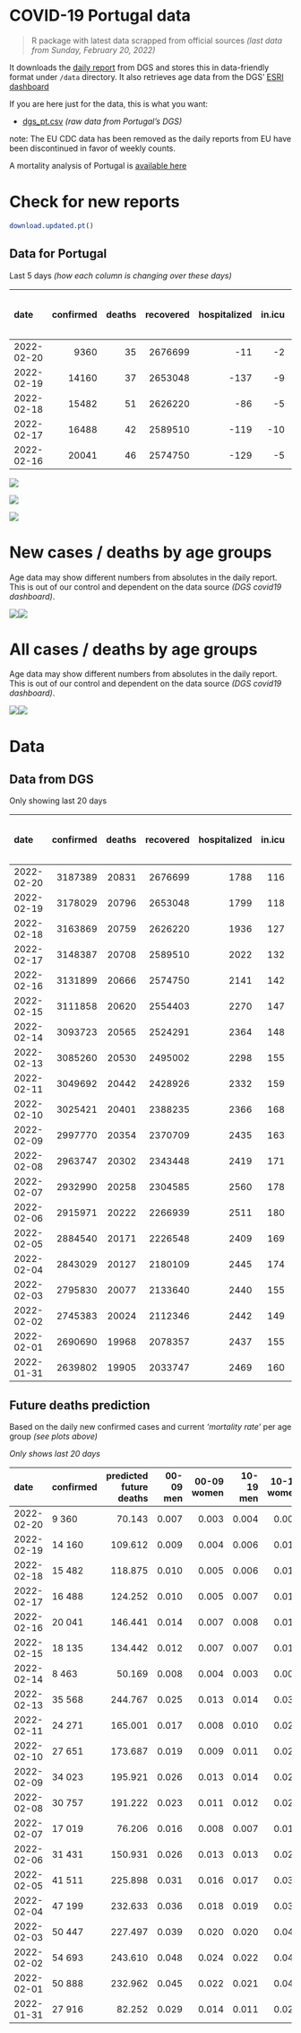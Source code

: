 COVID-19 Portugal data
================

> R package with latest data scrapped from official sources *(last data
> from Sunday, February 20, 2022)*

It downloads the [daily
report](https://covid19.min-saude.pt/relatorio-de-situacao/) from DGS
and stores this in data-friendly format under `/data` directory. It also
retrieves age data from the DGS’ [ESRI
dashboard](https://covid19.min-saude.pt/ponto-de-situacao-atual-em-portugal/)

If you are here just for the data, this is what you want:

-   [dgs\_pt.csv](raw/master/data/dgs_pt.csv) *(raw data from Portugal’s
    DGS)*

note: The EU CDC data has been removed as the daily reports from EU have
been discontinued in favor of weekly counts.

A mortality analysis of Portugal is [available
here](https://averissimo.github.io/covid19-analysis/mortality.html)

# Check for new reports

``` r
download.updated.pt()
```

## Data for Portugal

Last 5 days *(how each column is changing over these days)*

| date       | confirmed | deaths | recovered | hospitalized | in.icu | first vaccine | second vaccine | confirmed m 00-09 | confirmed w 00-09 | confirmed m 10-19 | confirmed w 10-19 | confirmed m 20-29 | confirmed w 20-29 | confirmed m 30-39 | confirmed w 30-39 | confirmed m 40-49 | confirmed w 40-49 | confirmed m 50-59 | confirmed w 50-59 | confirmed m 60-69 | confirmed w 60-69 | confirmed m 70-79 | confirmed w 70-79 | confirmed m 80+ | confirmed w 80+ | death m 00-09 | death w 00-09 | death m 10-19 | death w 10-19 | death m 20-29 | death w 20-29 | death m 30-39 | death w 30-39 | death m 40-49 | death w 40-49 | death m 50-59 | death w 50-59 | death m 60-69 | death w 60-69 | death m 70-79 | death w 70-79 | death m 80+ | death w 80+ | contacts |
|:-----------|----------:|-------:|----------:|-------------:|-------:|--------------:|---------------:|------------------:|------------------:|------------------:|------------------:|------------------:|------------------:|------------------:|------------------:|------------------:|------------------:|------------------:|------------------:|------------------:|------------------:|------------------:|------------------:|----------------:|----------------:|--------------:|--------------:|--------------:|--------------:|--------------:|--------------:|--------------:|--------------:|--------------:|--------------:|--------------:|--------------:|--------------:|--------------:|--------------:|--------------:|------------:|------------:|---------:|
| 2022-02-20 |      9360 |     35 |   2676699 |          -11 |     -2 |            NA |             NA |               567 |               559 |               828 |               842 |               540 |               703 |               528 |               738 |               626 |               898 |               370 |               565 |               266 |               387 |               230 |               272 |             162 |             264 |             0 |             0 |             0 |             0 |             0 |             0 |             0 |             0 |             0 |             0 |             0 |             0 |             3 |             2 |             7 |             3 |           9 |          11 |   -16149 |
| 2022-02-19 |     14160 |     37 |   2653048 |         -137 |     -9 |            NA |             NA |               726 |               716 |              1184 |              1314 |               886 |              1045 |               870 |              1127 |               975 |              1301 |               631 |               899 |               485 |               560 |               350 |               409 |             250 |             418 |             0 |             0 |             0 |             0 |             0 |             0 |             0 |             0 |             0 |             0 |             1 |             1 |             1 |             1 |             5 |             6 |          13 |           9 |   -12965 |
| 2022-02-18 |     15482 |     51 |   2626220 |          -86 |     -5 |            NA |             NA |               836 |               791 |              1351 |              1435 |              1041 |              1281 |               944 |              1261 |               926 |              1457 |               609 |               890 |               522 |               610 |               350 |               421 |             269 |             481 |             0 |             0 |             0 |             0 |             0 |             0 |             0 |             0 |             1 |             0 |             1 |             0 |             4 |             0 |            10 |             4 |          15 |          16 |   -11091 |
| 2022-02-17 |     16488 |     42 |   2589510 |         -119 |    -10 |            NA |             NA |               887 |               874 |              1410 |              1502 |              1111 |              1478 |               986 |              1352 |              1032 |              1465 |               698 |               942 |               525 |               625 |               358 |               434 |             274 |             521 |             0 |             0 |             0 |             0 |             0 |             0 |             0 |             0 |             1 |             0 |             3 |             0 |             2 |             1 |             5 |             3 |          15 |          12 |   -15874 |
| 2022-02-16 |     20041 |     46 |   2574750 |         -129 |     -5 |            NA |             NA |              1221 |              1136 |              1784 |              1806 |              1370 |              1576 |              1210 |              1643 |              1274 |              1852 |               789 |              1134 |               550 |               758 |               419 |               548 |             308 |             638 |             0 |             0 |             0 |             0 |             0 |             0 |             0 |             0 |             2 |             0 |             1 |             1 |             1 |             1 |             1 |             6 |          15 |          18 |   -13672 |

![](README_files/figure-gfm/totals-1.svg)<!-- -->

![](README_files/figure-gfm/differential-1.svg)<!-- -->

![](README_files/figure-gfm/differential_7days-1.svg)<!-- -->

# New cases / deaths by age groups

Age data may show different numbers from absolutes in the daily report.
This is out of our control and dependent on the data source *(DGS
covid19 dashboard)*.

![](README_files/figure-gfm/new_cases_deaths-1.svg)<!-- -->![](README_files/figure-gfm/new_cases_deaths-2.svg)<!-- -->

# All cases / deaths by age groups

Age data may show different numbers from absolutes in the daily report.
This is out of our control and dependent on the data source *(DGS
covid19 dashboard)*.

![](README_files/figure-gfm/total_cases_deaths-1.svg)<!-- -->![](README_files/figure-gfm/total_cases_deaths-2.svg)<!-- -->

# Data

## Data from DGS

Only showing last 20 days

| date       | confirmed | deaths | recovered | hospitalized | in.icu | confirmed m 00-09 | confirmed w 00-09 | confirmed m 10-19 | confirmed w 10-19 | confirmed m 20-29 | confirmed w 20-29 | confirmed m 30-39 | confirmed w 30-39 | confirmed m 40-49 | confirmed w 40-49 | confirmed m 50-59 | confirmed w 50-59 | confirmed m 60-69 | confirmed w 60-69 | confirmed m 70-79 | confirmed w 70-79 | confirmed m 80+ | confirmed w 80+ | death m 00-09 | death w 00-09 | death m 10-19 | death w 10-19 | death m 20-29 | death w 20-29 | death m 30-39 | death w 30-39 | death m 40-49 | death w 40-49 | death m 50-59 | death w 50-59 | death m 60-69 | death w 60-69 | death m 70-79 | death w 70-79 | death m 80+ | death w 80+ | first vaccine | second vaccine | contacts |
|:-----------|----------:|-------:|----------:|-------------:|-------:|------------------:|------------------:|------------------:|------------------:|------------------:|------------------:|------------------:|------------------:|------------------:|------------------:|------------------:|------------------:|------------------:|------------------:|------------------:|------------------:|----------------:|----------------:|--------------:|--------------:|--------------:|--------------:|--------------:|--------------:|--------------:|--------------:|--------------:|--------------:|--------------:|--------------:|--------------:|--------------:|--------------:|--------------:|------------:|------------:|--------------:|---------------:|---------:|
| 2022-02-20 |   3187389 |  20831 |   2676699 |         1788 |    116 |            169466 |            161897 |            214488 |            213004 |            235715 |            253900 |            230863 |            273940 |            246800 |            307484 |            171045 |            209413 |            108489 |            124326 |             64643 |             73627 |           43677 |           81770 |             2 |             1 |             1 |             2 |            11 |             8 |            33 |            22 |           134 |            85 |           432 |           186 |          1318 |           595 |          2797 |          1713 |        6234 |        7257 |            NA |             NA |   505037 |
| 2022-02-19 |   3178029 |  20796 |   2653048 |         1799 |    118 |            168899 |            161338 |            213660 |            212162 |            235175 |            253197 |            230335 |            273202 |            246174 |            306586 |            170675 |            208848 |            108223 |            123939 |             64413 |             73355 |           43515 |           81506 |             2 |             1 |             1 |             2 |            11 |             8 |            33 |            22 |           134 |            85 |           432 |           186 |          1315 |           593 |          2790 |          1710 |        6225 |        7246 |            NA |             NA |   521186 |
| 2022-02-18 |   3163869 |  20759 |   2626220 |         1936 |    127 |            168173 |            160622 |            212476 |            210848 |            234289 |            252152 |            229465 |            272075 |            245199 |            305285 |            170044 |            207949 |            107738 |            123379 |             64063 |             72946 |           43265 |           81088 |             2 |             1 |             1 |             2 |            11 |             8 |            33 |            22 |           134 |            85 |           431 |           185 |          1314 |           592 |          2785 |          1704 |        6212 |        7237 |            NA |             NA |   534151 |
| 2022-02-17 |   3148387 |  20708 |   2589510 |         2022 |    132 |            167337 |            159831 |            211125 |            209413 |            233248 |            250871 |            228521 |            270814 |            244273 |            303828 |            169435 |            207059 |            107216 |            122769 |             63713 |             72525 |           42996 |           80607 |             2 |             1 |             1 |             2 |            11 |             8 |            33 |            22 |           133 |            85 |           430 |           185 |          1310 |           592 |          2775 |          1700 |        6197 |        7221 |            NA |             NA |   545242 |
| 2022-02-16 |   3131899 |  20666 |   2574750 |         2141 |    142 |            166450 |            158957 |            209715 |            207911 |            232137 |            249393 |            227535 |            269462 |            243241 |            302363 |            168737 |            206117 |            106691 |            122144 |             63355 |             72091 |           42722 |           80086 |             2 |             1 |             1 |             2 |            11 |             8 |            33 |            22 |           132 |            85 |           427 |           185 |          1308 |           591 |          2770 |          1697 |        6182 |        7209 |            NA |             NA |   561116 |
| 2022-02-15 |   3111858 |  20620 |   2554403 |         2270 |    147 |            165229 |            157821 |            207931 |            206105 |            230767 |            247817 |            226325 |            267819 |            241967 |            300511 |            167948 |            204983 |            106141 |            121386 |             62936 |             71543 |           42414 |           79448 |             2 |             1 |             1 |             2 |            11 |             8 |            33 |            22 |           130 |            85 |           426 |           184 |          1307 |           590 |          2769 |          1691 |        6167 |        7191 |            NA |             NA |   574788 |
| 2022-02-14 |   3093723 |  20565 |   2524291 |         2364 |    148 |            164219 |            156762 |            206431 |            204606 |            229702 |            246492 |            225183 |            266372 |            240786 |            298757 |            167198 |            203833 |            105483 |            120607 |             62456 |             71014 |           42133 |           78940 |             2 |             1 |             1 |             2 |            11 |             8 |            33 |            22 |           130 |            85 |           425 |           184 |          1302 |           586 |          2764 |          1686 |        6151 |        7172 |            NA |             NA |   589289 |
| 2022-02-13 |   3085260 |  20530 |   2495002 |         2298 |    155 |            163563 |            156144 |            205698 |            203923 |            229196 |            245868 |            224640 |            265681 |            240172 |            297929 |            166852 |            203376 |            105253 |            120315 |             62308 |             70831 |           42018 |           78750 |             2 |             1 |             1 |             2 |            10 |             8 |            32 |            22 |           130 |            85 |           423 |           183 |          1302 |           584 |          2761 |          1683 |        6136 |        7165 |            NA |             NA |   602483 |
| 2022-02-11 |   3049692 |  20442 |   2428926 |         2332 |    159 |            161421 |            153993 |            202680 |            200711 |            226931 |            243091 |            222388 |            262663 |            237846 |            294593 |            165382 |            201366 |            104223 |            118982 |             61509 |             69909 |           41479 |           77799 |             2 |             1 |             1 |             2 |            10 |             8 |            32 |            22 |           129 |            84 |           423 |           183 |          1296 |           580 |          2750 |          1677 |        6112 |        7130 |            NA |             NA |   628109 |
| 2022-02-10 |   3025421 |  20401 |   2388235 |         2366 |    168 |            160003 |            152725 |            200568 |            198587 |            225310 |            241194 |            220650 |            260512 |            236261 |            292292 |            164415 |            200057 |            103532 |            118078 |             60967 |             69303 |           41143 |           77111 |             2 |             1 |             1 |             2 |            10 |             8 |            32 |            22 |           129 |            84 |           422 |           182 |          1294 |           579 |          2742 |          1675 |        6097 |        7119 |            NA |             NA |   638788 |
| 2022-02-09 |   2997770 |  20354 |   2370709 |         2435 |    163 |            158404 |            151207 |            198191 |            196052 |            223445 |            238898 |            218735 |            258135 |            234317 |            289729 |            163335 |            198574 |            102749 |            117053 |             60359 |             68684 |           40790 |           76416 |             2 |             1 |             1 |             2 |            10 |             8 |            32 |            22 |           128 |            84 |           422 |           181 |          1293 |           576 |          2738 |          1671 |        6080 |        7103 |            NA |             NA |   646368 |
| 2022-02-08 |   2963747 |  20302 |   2343448 |         2419 |    171 |            156168 |            149148 |            195208 |            193043 |            221247 |            236176 |            216324 |            255109 |            231979 |            286532 |            162002 |            196744 |            101849 |            115883 |             59732 |             67888 |           40381 |           75657 |             2 |             1 |             1 |             2 |            10 |             8 |            32 |            22 |           127 |            84 |           420 |           181 |          1289 |           576 |          2737 |          1665 |        6062 |        7083 |            NA |             NA |   655520 |
| 2022-02-07 |   2932990 |  20258 |   2304585 |         2560 |    178 |            154182 |            147287 |            192606 |            190423 |            219515 |            233951 |            214358 |            252363 |            229776 |            283487 |            160745 |            194978 |            100929 |            114633 |             59038 |             67111 |           39959 |           75001 |             2 |             1 |             1 |             2 |            10 |             8 |            32 |            22 |           127 |            84 |           420 |           181 |          1285 |           574 |          2731 |          1662 |        6044 |        7072 |            NA |             NA |   665534 |
| 2022-02-06 |   2915971 |  20222 |   2266939 |         2511 |    180 |            152863 |            146066 |            191057 |            188983 |            218508 |            232724 |            213173 |            250783 |            228488 |            281765 |            160072 |            194087 |            100528 |            114107 |             58795 |             66818 |           39788 |           74742 |             2 |             1 |             1 |             2 |            10 |             8 |            32 |            22 |           127 |            84 |           419 |           181 |          1281 |           572 |          2728 |          1659 |        6032 |        7061 |            NA |             NA |   664442 |
| 2022-02-05 |   2884540 |  20171 |   2226548 |         2409 |    169 |            150638 |            143978 |            188207 |            186165 |            216556 |            230350 |            210867 |            247909 |            226131 |            278686 |            158849 |            192513 |             99782 |            113158 |             58264 |             66199 |           39478 |           74198 |             2 |             1 |             1 |             2 |            10 |             8 |            32 |            22 |           125 |            83 |           419 |           180 |          1279 |           571 |          2720 |          1653 |        6025 |        7038 |            NA |             NA |   665706 |
| 2022-02-04 |   2843029 |  20127 |   2180109 |         2445 |    174 |            148026 |            141461 |            184572 |            182564 |            213778 |            227277 |            207879 |            244102 |            223037 |            274544 |            157201 |            190289 |             98697 |            111792 |             57481 |             65373 |           38993 |           73366 |             2 |             1 |             1 |             2 |            10 |             8 |            32 |            22 |           123 |            83 |           417 |           180 |          1278 |           571 |          2713 |          1648 |        6018 |        7018 |            NA |             NA |   660347 |
| 2022-02-03 |   2795830 |  20077 |   2133640 |         2440 |    155 |            144948 |            138466 |            180540 |            178615 |            210641 |            223655 |            204353 |            239648 |            219382 |            269803 |            155401 |            187898 |             97524 |            110304 |             56700 |             64365 |           38524 |           72511 |             2 |             1 |             1 |             2 |            10 |             8 |            32 |            22 |           123 |            82 |           415 |           179 |          1275 |           568 |          2706 |          1646 |        6004 |        7001 |            NA |             NA |   653062 |
| 2022-02-02 |   2745383 |  20024 |   2112346 |         2442 |    149 |            141652 |            135259 |            176221 |            174379 |            207373 |            219766 |            200515 |            234773 |            215266 |            264593 |            153523 |            185387 |             96343 |            108729 |             55863 |             63452 |           38073 |           71702 |             2 |             1 |             1 |             2 |            10 |             8 |            32 |            22 |           122 |            82 |           415 |           179 |          1271 |           567 |          2699 |          1642 |        5987 |        6982 |            NA |             NA |   645697 |
| 2022-02-01 |   2690690 |  19968 |   2078357 |         2437 |    155 |            137596 |            131371 |            171512 |            169799 |            204150 |            215760 |            196469 |            229443 |            210926 |            258855 |            151469 |            182744 |             95118 |            107084 |             54983 |             62532 |           37588 |           70809 |             2 |             1 |             1 |             2 |            10 |             8 |            32 |            22 |           121 |            81 |           415 |           179 |          1268 |           566 |          2692 |          1639 |        5964 |        6965 |            NA |             NA |   639307 |
| 2022-01-31 |   2639802 |  19905 |   2033747 |         2469 |    160 |            133778 |            127785 |            167092 |            165568 |            201377 |            212265 |            192852 |            224454 |            206874 |            253595 |            149451 |            180133 |             93872 |            105455 |             54125 |             61558 |           37115 |           70016 |             2 |             1 |             1 |             2 |            10 |             8 |            32 |            22 |           121 |            81 |           415 |           178 |          1265 |           565 |          2683 |          1634 |        5948 |        6937 |            NA |             NA |   633177 |

## Future deaths prediction

Based on the daily new confirmed cases and current *‘mortality rate’*
per age group *(see plots above)*

*Only shows last 20 days*

| date       | confirmed | predicted future deaths | 00-09 men | 00-09 women | 10-19 men | 10-19 women | 20-29 men | 20-29 women | 30-39 men | 30-39 women | 40-49 men | 40-49 women | 50-59 men | 50-59 women | 60-69 men | 60-69 women | 70-79 men | 70-79 women | 80+ men | 80+ women |
|:-----------|:----------|------------------------:|----------:|------------:|----------:|------------:|----------:|------------:|----------:|------------:|----------:|------------:|----------:|------------:|----------:|------------:|----------:|------------:|--------:|----------:|
| 2022-02-20 | 9 360     |                  70.143 |     0.007 |       0.003 |     0.004 |       0.008 |     0.025 |       0.022 |     0.075 |       0.059 |     0.340 |       0.248 |     0.934 |       0.502 |     3.232 |       1.852 |     9.952 |       6.328 |  23.122 |    23.430 |
| 2022-02-19 | 14 160    |                 109.612 |     0.009 |       0.004 |     0.006 |       0.012 |     0.041 |       0.033 |     0.124 |       0.091 |     0.529 |       0.360 |     1.594 |       0.798 |     5.892 |       2.680 |    15.144 |       9.516 |  35.682 |    37.097 |
| 2022-02-18 | 15 482    |                 118.875 |     0.010 |       0.005 |     0.006 |       0.013 |     0.049 |       0.040 |     0.135 |       0.101 |     0.503 |       0.403 |     1.538 |       0.790 |     6.342 |       2.919 |    15.144 |       9.795 |  38.394 |    42.688 |
| 2022-02-17 | 16 488    |                 124.252 |     0.010 |       0.005 |     0.007 |       0.014 |     0.052 |       0.047 |     0.141 |       0.109 |     0.560 |       0.405 |     1.763 |       0.837 |     6.378 |       2.991 |    15.490 |      10.097 |  39.108 |    46.238 |
| 2022-02-16 | 20 041    |                 146.441 |     0.014 |       0.007 |     0.008 |       0.017 |     0.064 |       0.050 |     0.173 |       0.132 |     0.692 |       0.512 |     1.993 |       1.007 |     6.682 |       3.628 |    18.129 |      12.750 |  43.961 |    56.622 |
| 2022-02-15 | 18 135    |                 134.442 |     0.012 |       0.007 |     0.007 |       0.014 |     0.050 |       0.042 |     0.163 |       0.116 |     0.641 |       0.485 |     1.894 |       1.021 |     7.994 |       3.728 |    20.769 |      12.308 |  40.107 |    45.084 |
| 2022-02-14 | 8 463     |                  50.169 |     0.008 |       0.004 |     0.003 |       0.006 |     0.024 |       0.020 |     0.078 |       0.055 |     0.333 |       0.229 |     0.874 |       0.406 |     2.794 |       1.397 |     6.404 |       4.258 |  16.414 |    16.862 |
| 2022-02-13 | 35 568    |                 244.767 |     0.025 |       0.013 |     0.014 |       0.030 |     0.106 |       0.087 |     0.322 |       0.242 |     1.263 |       0.922 |     3.713 |       1.785 |    12.513 |       6.379 |    34.571 |      21.451 |  76.931 |    84.400 |
| 2022-02-11 | 24 271    |                 165.001 |     0.017 |       0.008 |     0.010 |       0.020 |     0.076 |       0.060 |     0.248 |       0.173 |     0.861 |       0.636 |     2.442 |       1.163 |     8.395 |       4.326 |    23.451 |      14.099 |  47.957 |    61.059 |
| 2022-02-10 | 27 651    |                 173.687 |     0.019 |       0.009 |     0.011 |       0.024 |     0.087 |       0.072 |     0.274 |       0.191 |     1.055 |       0.709 |     2.728 |       1.317 |     9.512 |       4.905 |    26.307 |      14.402 |  50.384 |    61.681 |
| 2022-02-09 | 34 023    |                 195.921 |     0.026 |       0.013 |     0.014 |       0.028 |     0.103 |       0.086 |     0.345 |       0.243 |     1.269 |       0.884 |     3.367 |       1.625 |    10.934 |       5.599 |    27.129 |      18.520 |  58.376 |    67.360 |
| 2022-02-08 | 30 757    |                 191.222 |     0.023 |       0.011 |     0.012 |       0.025 |     0.081 |       0.070 |     0.281 |       0.221 |     1.196 |       0.842 |     3.175 |       1.569 |    11.177 |       5.982 |    30.028 |      18.078 |  60.232 |    58.219 |
| 2022-02-07 | 17 019    |                  76.206 |     0.016 |       0.008 |     0.007 |       0.014 |     0.047 |       0.039 |     0.169 |       0.127 |     0.699 |       0.476 |     1.700 |       0.791 |     4.872 |       2.517 |    10.514 |       6.817 |  24.407 |    22.986 |
| 2022-02-06 | 31 431    |                 150.931 |     0.026 |       0.013 |     0.013 |       0.026 |     0.091 |       0.075 |     0.330 |       0.231 |     1.280 |       0.851 |     3.089 |       1.398 |     9.063 |       4.542 |    22.976 |      14.402 |  44.246 |    48.279 |
| 2022-02-05 | 41 511    |                 225.898 |     0.031 |       0.016 |     0.017 |       0.034 |     0.130 |       0.097 |     0.427 |       0.306 |     1.680 |       1.145 |     4.162 |       1.975 |    13.181 |       6.537 |    33.879 |      19.218 |  69.224 |    73.839 |
| 2022-02-04 | 47 199    |                 232.633 |     0.036 |       0.018 |     0.019 |       0.037 |     0.146 |       0.114 |     0.504 |       0.358 |     1.984 |       1.311 |     4.546 |       2.124 |    14.250 |       7.121 |    33.793 |      23.452 |  66.940 |    75.880 |
| 2022-02-03 | 50 447    |                 227.497 |     0.039 |       0.020 |     0.020 |       0.040 |     0.153 |       0.123 |     0.549 |       0.392 |     2.235 |       1.440 |     4.743 |       2.230 |    14.348 |       7.538 |    36.216 |      21.242 |  64.371 |    71.798 |
| 2022-02-02 | 54 693    |                 243.610 |     0.048 |       0.024 |     0.022 |       0.043 |     0.150 |       0.126 |     0.578 |       0.428 |     2.356 |       1.586 |     5.188 |       2.348 |    14.882 |       7.873 |    38.076 |      21.405 |  69.224 |    79.253 |
| 2022-02-01 | 50 888    |                 232.962 |     0.045 |       0.022 |     0.021 |       0.040 |     0.129 |       0.110 |     0.517 |       0.401 |     2.200 |       1.454 |     5.097 |       2.319 |    15.137 |       7.796 |    37.124 |      22.661 |  67.511 |    70.378 |
| 2022-01-31 | 27 916    |                  82.252 |     0.029 |       0.014 |     0.011 |       0.022 |     0.076 |       0.060 |     0.299 |       0.220 |     1.280 |       0.815 |     2.720 |       1.080 |     6.633 |       3.599 |    12.634 |       8.446 |  22.837 |    21.477 |
